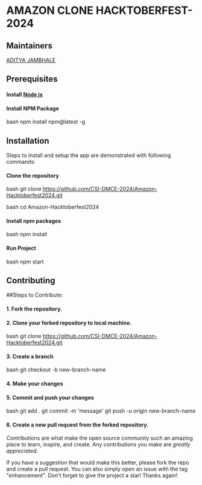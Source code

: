 # AMAZON CLONE HACKTOBERFEST-2024

## Maintainers

[ADITYA JAMBHALE](https://github.com/Aditya-jambhale)


## Prerequisites

#### Install [Node js](https://nodejs.org/en/)

#### Install NPM Package

bash
  npm install npm@latest -g


## Installation

Steps to install and setup the app are demonstrated with following commands:

#### Clone the repository

bash
  git clone https://github.com/CSI-DMCE-2024/Amazon-Hacktoberfest2024.git


bash
  cd Amazon-Hacktoberfest2024

#### Install npm packages

bash
  npm install

#### Run Project

bash
  npm start

## Contributing

##Steps to Contribute:

#### 1. Fork the repository.

#### 2. Clone your forked repository to local machine.

bash
git clone https://github.com/CSI-DMCE-2024/Amazon-Hacktoberfest2024.git


#### 3. Create a branch

bash
git checkout -b new-branch-name


#### 4. Make your changes

#### 5. Commit and push your changes

bash
git add .
git commit -m 'message'
git push -u origin new-branch-name


#### 6. Create a new pull request from the forked repository.

Contributions are what make the open source community such an amazing place to learn, inspire, and create. Any contributions you make are *greatly appreciated*.

If you have a suggestion that would make this better, please fork the repo and create a pull request. You can also simply open an issue with the tag "enhancement".
Don't forget to give the project a star! Thanks again!

